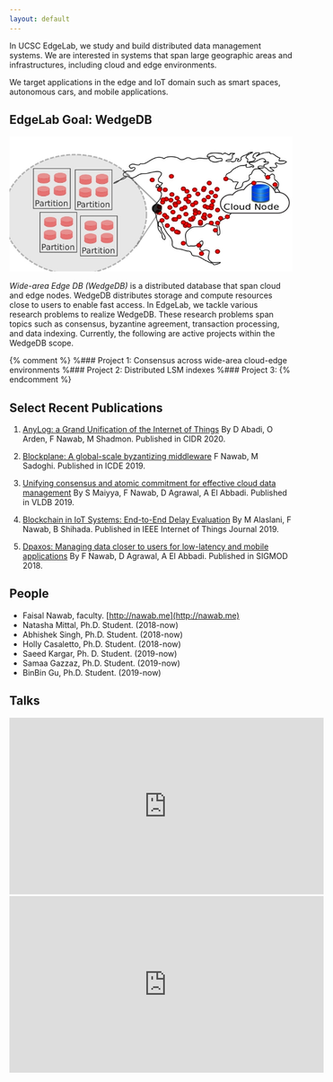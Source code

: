 ```yaml
---
layout: default
---
```


In UCSC EdgeLab, we study and build
distributed data management
systems. We are interested in systems that span large geographic
areas and infrastructures, including cloud and edge environments.

We target applications in the edge and IoT domain such as smart
spaces, autonomous cars, and mobile applications.


## EdgeLab Goal: WedgeDB

![WedgeDB](figs/wedgedb.jpg)

*Wide-area Edge DB (WedgeDB)* is a distributed database that span cloud
and edge nodes.  WedgeDB distributes storage and compute resources
close to users to enable fast access. In EdgeLab, we tackle various
research problems to realize WedgeDB. These research problems span
topics such as consensus, byzantine agreement, transaction
processing, and data indexing. Currently, the following are active
projects within the WedgeDB scope.

{% comment %}
%### Project 1: Consensus across wide-area cloud-edge environments
%### Project 2: Distributed LSM indexes
%### Project 3:
{% endcomment %} 

## Select Recent Publications

1. [AnyLog: a Grand Unification of the Internet of Things](http://www.cs.umd.edu/~abadi/papers/anylogAbadiEtAl.pdf)
By D Abadi, O Arden, F Nawab, M Shadmon.
Published in CIDR 2020.

2. [Blockplane: A global-scale byzantizing middleware](http://www.nawab.me/Uploads/Blockplane_ICDE2019_cr.pdf)
F Nawab, M Sadoghi.
Published in ICDE 2019.

3. [Unifying consensus and atomic commitment for effective cloud data management](http://www.vldb.org/pvldb/vol12/p611-maiyya.pdf)
By S Maiyya, F Nawab, D Agrawal, A El Abbadi.
Published in VLDB 2019.

4. [Blockchain in IoT Systems: End-to-End Delay Evaluation](https://repository.kaust.edu.sa/bitstream/handle/10754/655903/08716500.pdf?sequence=1&isAllowed=y)
By M Alaslani, F Nawab, B Shihada.
Published in IEEE Internet of Things Journal 2019.

5. [Dpaxos: Managing data closer to users for low-latency and mobile applications](http://www.nawab.me/Uploads/Nawab_DPaxos_SIGMOD2018.pdf)
By F Nawab, D Agrawal, A El Abbadi.
Published in SIGMOD 2018.


## People

- Faisal Nawab, faculty. [http://nawab.me](http://nawab.me)
- Natasha Mittal, Ph.D. Student. (2018-now)
- Abhishek Singh, Ph.D. Student. (2018-now)
- Holly Casaletto, Ph.D. Student. (2018-now)
- Saeed Kargar, Ph. D. Student. (2019-now)
- Samaa Gazzaz, Ph.D. Student. (2019-now)
- BinBin Gu, Ph.D. Student. (2019-now)


## Talks

<iframe width="560" height="315"
src="https://www.youtube.com/embed/jq-4j5m8Ouw" frameborder="0"
allow="accelerometer; autoplay; encrypted-media; gyroscope;
picture-in-picture" allowfullscreen></iframe>

<iframe width="560" height="315"
src="https://www.youtube.com/embed/FrnYC15qBfI" frameborder="0"
allow="accelerometer; autoplay; encrypted-media; gyroscope;
picture-in-picture" allowfullscreen></iframe>



